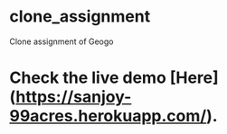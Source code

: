 # clone_assignment
Clone assignment of Geogo
# Check the live demo [Here] (https://sanjoy-99acres.herokuapp.com/).
